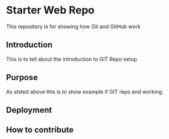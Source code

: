 # Starter Web Repo

This repository is for showing how Git and GitHub work


## Introduction

This is to tell about the introduction to GIT Repo setup

## Purpose

As ststed above this is to show example if GIT repo and working.

## Deployment


## How to contribute